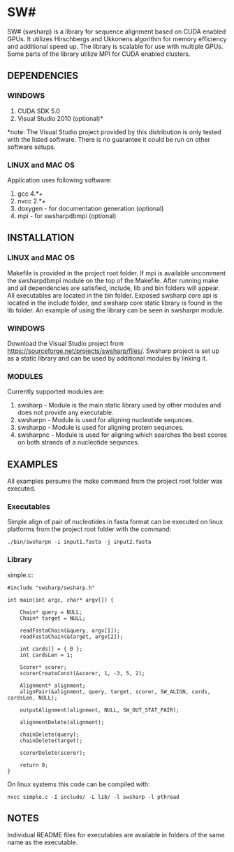 # SW# 

SW# (swsharp) is a library for sequence alignment based on CUDA enabled GPUs. It utilizes Hirschbergs and Ukkonens algorithm for memory efficiency and additional speed up. The library is scalable for use with multiple GPUs. Some parts of the library utilize MPI for CUDA enabled clusters.

## DEPENDENCIES

### WINDOWS

1. CUDA SDK 5.0
2. Visual Studio 2010 (optional)*

\*note: The Visual Studio project provided by this distribution is only tested with the listed software. There is no guarantee it could be run on other software setups.

### LINUX and MAC OS

Application uses following software:

1. gcc 4.*+
2. nvcc 2.*+
3. doxygen - for documentation generation (optional)
4. mpi - for swsharpdbmpi (optional)

## INSTALLATION

### LINUX and MAC OS
Makefile is provided in the project root folder. If mpi is available uncomment the swsharpdbmpi module on the top of the Makefile. After running make and all dependencies are satisfied, include, lib and bin folders will appear. All executables are located in the bin folder. Exposed swsharp core api is located in the include folder, and swsharp core static library is found in the lib folder. An example of using the library can be seen in swsharpn module.

### WINDOWS
Download the Visual Studio project from https://sourceforge.net/projects/swsharp/files/. Swsharp project is set up as a static library and can be used by additional modules by linking it.

### MODULES

Currently supported modules are:

1. swsharp - Module is the main static library used by other modules and does not provide any executable.
2. swsharpn - Module is used for aligning nucleotide sequnces.
3. swsharpp - Module is used for aligning protein sequnces.
4. swsharpnc - Module is used for aligning which searches the best scores on both strands of a nucleotide sequnces.

## EXAMPLES

All examples persume the make command from the project root folder was executed.

### Executables

Simple align of pair of nucleotides in fasta format can be executed on linux platforms from the project root folder with the command:

    ./bin/swsharpn -i input1.fasta -j input2.fasta

### Library

simple.c:

    #include "swsharp/swsharp.h"

    int main(int argc, char* argv[]) {
    
        Chain* query = NULL;
        Chain* target = NULL; 
        
        readFastaChain(&query, argv[1]);
        readFastaChain(&target, argv[2]);
        
        int cards[] = { 0 };
        int cardsLen = 1;
        
        Scorer* scorer;
        scorerCreateConst(&scorer, 1, -3, 5, 2);
    
        Alignment* alignment;
        alignPair(&alignment, query, target, scorer, SW_ALIGN, cards, cardsLen, NULL);
         
        outputAlignment(alignment, NULL, SW_OUT_STAT_PAIR);
        
        alignmentDelete(alignment);
    
        chainDelete(query);
        chainDelete(target);
        
        scorerDelete(scorer);
        
        return 0;
    }
    
On linux systems this code can be compiled with:

    nvcc simple.c -I include/ -L lib/ -l swsharp -l pthread

## NOTES

Individual README files for executables are available in folders of the same name as the executable. 
